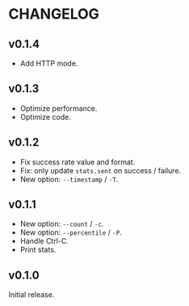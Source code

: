 # CHANGELOG

## v0.1.4

- Add HTTP mode.

## v0.1.3

- Optimize performance.
- Optimize code.

## v0.1.2

- Fix success rate value and format.
- Fix: only update `stats.sent` on success / failure.
- New option: `--timestamp` / `-T`.

## v0.1.1

- New option: `--count` / `-c`.
- New option: `--percentile` / `-P`.
- Handle Ctrl-C.
- Print stats.

## v0.1.0

Initial release.
